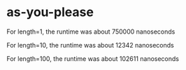 # as-you-please

For length=1, the runtime was about 750000 nanoseconds

For length=10, the runtime was about 12342 nanoseconds 

For length=100, the runtime was about 102611 nanoseconds


